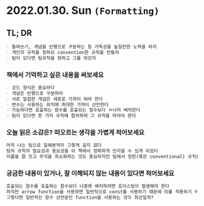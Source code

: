 # 2022.01.30. Sun `(Formatting)`

## TL; DR

```markdown
- 들여쓰기, 개념을 빈행으로 구분하는 등 가독성을 높일만한 노력을 하자
- 개인의 규칙을 정하되 convention한 규칙을 만들자
- 팀이 있다면 팀규칙을 정하고 그를 따르자
```

### 책에서 기억하고 싶은 내용을 써보세요

```markdown
- 코드 형식은 중요하다
- 개념은 빈행으로 구분하라
- 서로 밀접한 개념은 세로로 가까이 둬야 한다
- 변수는 사용하는 위치에 최대한 가까이 선언한다
- 가능하다면 호출하는 함수를 호출되는 함수보다 ㅁ너저 배치한다
- 팀이 있다면 한 가지 규칙에 합의하여 그 규칙을 따라야 한다
```

### 오늘 읽은 소감은? 떠오르는 생각을 가볍게 적어보세요

```markdown
아직 나는 팀으로 일해본적이 그렇게 길지 않다
팀의 규칙의 필요성과 중요성을 이 책에서 정확하게 인지할 수 있게 되었다
이름을 잘 짓고 주석을 최소화하는 것도 중요하지만 팀에서 정한(혹은 conventional) 규칙을 따르는 것 또한 대단히 중요하다
```

### 궁금한 내용이 있거나, 잘 이해되지 않는 내용이 있다면 적어보세요

```markdown
호출되는 함수를 호출하는 함수보다 나중에 배치하려면 호이스팅이 발생해야 한다
하지만 arrow function을 사용하면 일반적으로 const를 사용하기 때문에 이를 적용하기 어렵다
그렇다면 일반적인 함수 선언문인 function을 사용하는 것이 최선일까?
```

